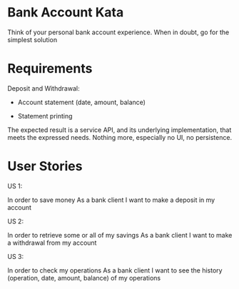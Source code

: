 # Bank Account Kata

Think of your personal bank account experience. When in doubt, go for the simplest solution

# Requirements

Deposit and Withdrawal:

- Account statement (date, amount, balance)

- Statement printing

The expected result is a service API, and its underlying implementation, that meets the expressed needs.
Nothing more, especially no UI, no persistence.

# User Stories

US 1:

In order to save money
As a bank client
I want to make a deposit in my account

US 2:

In order to retrieve some or all of my savings
As a bank client
I want to make a withdrawal from my account

US 3:

In order to check my operations
As a bank client
I want to see the history (operation, date, amount, balance) of my operations
